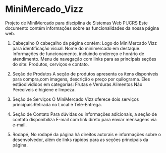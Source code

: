 # MiniMercado_Vizz
Projeto de MiniMercado para disciplina de Sistemas Web PUCRS
Este documento contém informações sobre as funcionalidades da nossa página web.

1. Cabeçalho 
O cabeçalho da página contém:
Logo do MiniMercado Vizz para identificação visual.
Nome do minimercado em destaque.
Informações de funcionamento, incluindo endereço e horário de atendimento.
Menu de navegação com links para as principais seções do site: Produtos, cerviços e contato.

2. Seção de Produtos
A seção de produtos apresenta os itens disponíveis para compra,com imagens, descrição e preço por quilograma. 
Eles estãodivididos em categorias: Frutas e Verduras Alimentos Não Perecíveis e higiene e limpeza.

3. Seção de Serviços
O MiniMercado Vizz oferece dois serviços principais:Retirada no Local e Tele-Entrega.

4. Seção de Contato
Para dúvidas ou informações adicionais, a seção de contato disponibiliza E-mail com link direto para enviar mensagens via e-mail.

5. Rodapé, No rodapé da página há direitos autorais e informações sobre o desenvolvedor, além de links rápidos para as seções principais da página.


